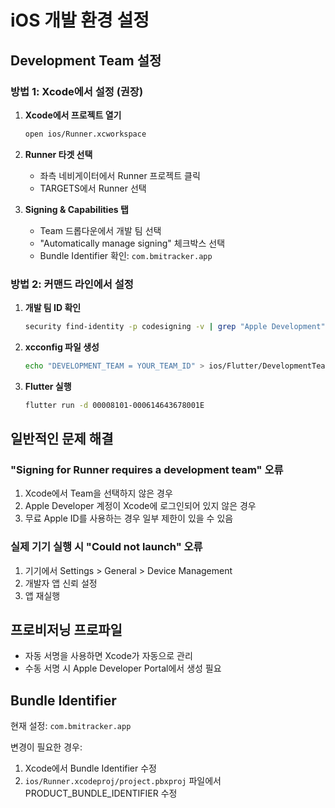 # iOS 개발 환경 설정

## Development Team 설정

### 방법 1: Xcode에서 설정 (권장)

1. **Xcode에서 프로젝트 열기**
   ```bash
   open ios/Runner.xcworkspace
   ```

2. **Runner 타겟 선택**
   - 좌측 네비게이터에서 Runner 프로젝트 클릭
   - TARGETS에서 Runner 선택

3. **Signing & Capabilities 탭**
   - Team 드롭다운에서 개발 팀 선택
   - "Automatically manage signing" 체크박스 선택
   - Bundle Identifier 확인: `com.bmitracker.app`

### 방법 2: 커맨드 라인에서 설정

1. **개발 팀 ID 확인**
   ```bash
   security find-identity -p codesigning -v | grep "Apple Development"
   ```

2. **xcconfig 파일 생성**
   ```bash
   echo "DEVELOPMENT_TEAM = YOUR_TEAM_ID" > ios/Flutter/DevelopmentTeam.local.xcconfig
   ```

3. **Flutter 실행**
   ```bash
   flutter run -d 00008101-000614643678001E
   ```

## 일반적인 문제 해결

### "Signing for Runner requires a development team" 오류

1. Xcode에서 Team을 선택하지 않은 경우
2. Apple Developer 계정이 Xcode에 로그인되어 있지 않은 경우
3. 무료 Apple ID를 사용하는 경우 일부 제한이 있을 수 있음

### 실제 기기 실행 시 "Could not launch" 오류

1. 기기에서 Settings > General > Device Management
2. 개발자 앱 신뢰 설정
3. 앱 재실행

## 프로비저닝 프로파일

- 자동 서명을 사용하면 Xcode가 자동으로 관리
- 수동 서명 시 Apple Developer Portal에서 생성 필요

## Bundle Identifier

현재 설정: `com.bmitracker.app`

변경이 필요한 경우:
1. Xcode에서 Bundle Identifier 수정
2. `ios/Runner.xcodeproj/project.pbxproj` 파일에서 PRODUCT_BUNDLE_IDENTIFIER 수정